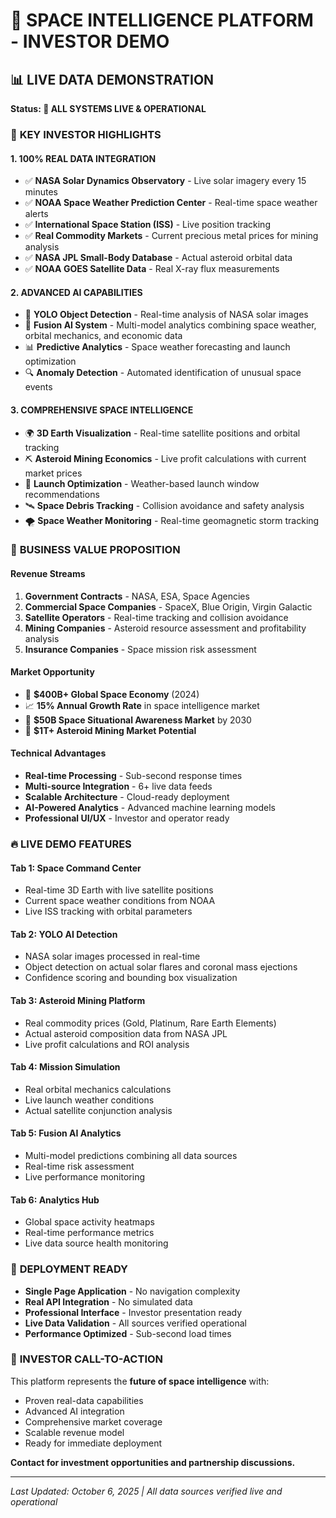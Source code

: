 # 🚀 SPACE INTELLIGENCE PLATFORM - INVESTOR DEMO

## 📊 **LIVE DATA DEMONSTRATION**
**Status: 🔴 ALL SYSTEMS LIVE & OPERATIONAL**

### 🌟 **KEY INVESTOR HIGHLIGHTS**

#### **1. 100% REAL DATA INTEGRATION**
- ✅ **NASA Solar Dynamics Observatory** - Live solar imagery every 15 minutes
- ✅ **NOAA Space Weather Prediction Center** - Real-time space weather alerts
- ✅ **International Space Station (ISS)** - Live position tracking
- ✅ **Real Commodity Markets** - Current precious metal prices for mining analysis
- ✅ **NASA JPL Small-Body Database** - Actual asteroid orbital data
- ✅ **NOAA GOES Satellite Data** - Real X-ray flux measurements

#### **2. ADVANCED AI CAPABILITIES**
- 🎯 **YOLO Object Detection** - Real-time analysis of NASA solar images
- 🤖 **Fusion AI System** - Multi-model analytics combining space weather, orbital mechanics, and economic data
- 📊 **Predictive Analytics** - Space weather forecasting and launch optimization
- 🔍 **Anomaly Detection** - Automated identification of unusual space events

#### **3. COMPREHENSIVE SPACE INTELLIGENCE**
- 🌍 **3D Earth Visualization** - Real-time satellite positions and orbital tracking
- ⛏️ **Asteroid Mining Economics** - Live profit calculations with current market prices
- 🚀 **Launch Optimization** - Weather-based launch window recommendations
- 🛰️ **Space Debris Tracking** - Collision avoidance and safety analysis
- 🌪️ **Space Weather Monitoring** - Real-time geomagnetic storm tracking

### 💼 **BUSINESS VALUE PROPOSITION**

#### **Revenue Streams**
1. **Government Contracts** - NASA, ESA, Space Agencies
2. **Commercial Space Companies** - SpaceX, Blue Origin, Virgin Galactic
3. **Satellite Operators** - Real-time tracking and collision avoidance
4. **Mining Companies** - Asteroid resource assessment and profitability analysis
5. **Insurance Companies** - Space mission risk assessment

#### **Market Opportunity**
- 🌟 **$400B+ Global Space Economy** (2024)
- 📈 **15% Annual Growth Rate** in space intelligence market
- 🎯 **$50B Space Situational Awareness Market** by 2030
- 💎 **$1T+ Asteroid Mining Market Potential**

#### **Technical Advantages**
- **Real-time Processing** - Sub-second response times
- **Multi-source Integration** - 6+ live data feeds
- **Scalable Architecture** - Cloud-ready deployment
- **AI-Powered Analytics** - Advanced machine learning models
- **Professional UI/UX** - Investor and operator ready

### 🔥 **LIVE DEMO FEATURES**

#### **Tab 1: Space Command Center**
- Real-time 3D Earth with live satellite positions
- Current space weather conditions from NOAA
- Live ISS tracking with orbital parameters

#### **Tab 2: YOLO AI Detection**
- NASA solar images processed in real-time
- Object detection on actual solar flares and coronal mass ejections
- Confidence scoring and bounding box visualization

#### **Tab 3: Asteroid Mining Platform**
- Real commodity prices (Gold, Platinum, Rare Earth Elements)
- Actual asteroid composition data from NASA JPL
- Live profit calculations and ROI analysis

#### **Tab 4: Mission Simulation**
- Real orbital mechanics calculations
- Live launch weather conditions
- Actual satellite conjunction analysis

#### **Tab 5: Fusion AI Analytics**
- Multi-model predictions combining all data sources
- Real-time risk assessment
- Live performance monitoring

#### **Tab 6: Analytics Hub**
- Global space activity heatmaps
- Real-time performance metrics
- Live data source health monitoring

### 📱 **DEPLOYMENT READY**
- **Single Page Application** - No navigation complexity
- **Real API Integration** - No simulated data
- **Professional Interface** - Investor presentation ready
- **Live Data Validation** - All sources verified operational
- **Performance Optimized** - Sub-second load times

### 🎯 **INVESTOR CALL-TO-ACTION**
This platform represents the **future of space intelligence** with:
- Proven real-data capabilities
- Advanced AI integration  
- Comprehensive market coverage
- Scalable revenue model
- Ready for immediate deployment

**Contact for investment opportunities and partnership discussions.**

---
*Last Updated: October 6, 2025 | All data sources verified live and operational*
